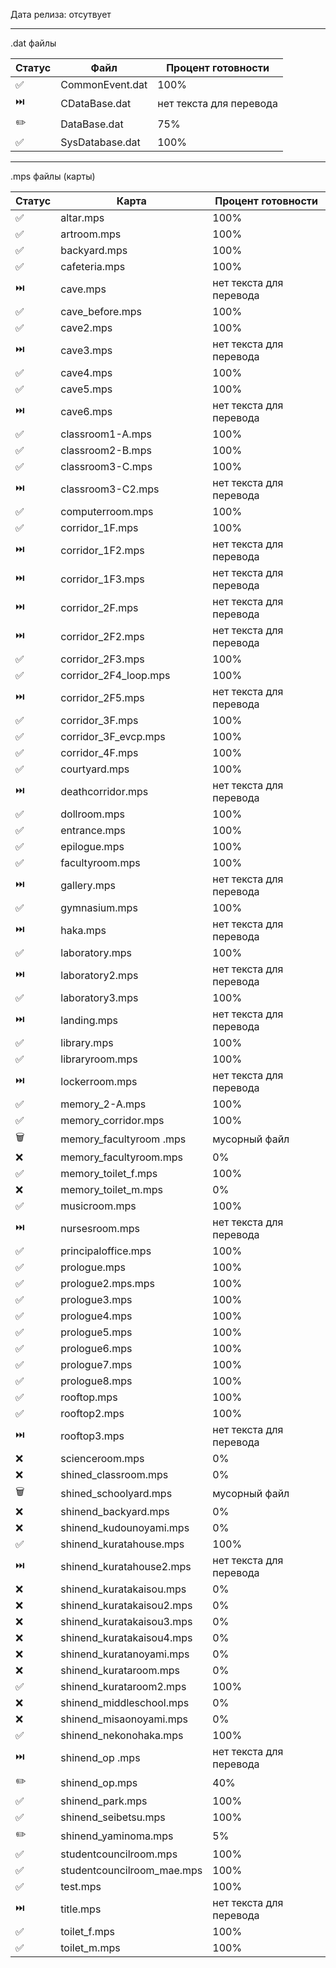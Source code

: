 Дата релиза: отсутвует

<hr>
.dat файлы

| Статус | Файл | Процент готовности |
| ------ | ----- | ------------------ |
| ✅ | CommonEvent.dat | 100% |
| ⏭️ | CDataBase.dat | нет текста для перевода |
| ✏️ | DataBase.dat | 75% |
| ✅ | SysDatabase.dat | 100% |

<hr>
.mps файлы (карты) 

| Статус | Карта | Процент готовности |
| ------ | ----- | ------------------ |
| ✅ | altar.mps | 100% |
| ✅ | artroom.mps  | 100% |
| ✅ | backyard.mps | 100% |
| ✅ | cafeteria.mps | 100% |
| ⏭️ | cave.mps | нет текста для перевода |
| ✅ | cave_before.mps | 100% |
| ✅ | cave2.mps | 100% |
| ⏭️ | cave3.mps | нет текста для перевода |
| ✅ | cave4.mps | 100% |
| ✅ | cave5.mps | 100% |
| ⏭️ | cave6.mps | нет текста для перевода |
| ✅ | classroom1-A.mps | 100% |
| ✅ | classroom2-B.mps | 100% |
| ✅ | classroom3-C.mps | 100% |
| ⏭️ | classroom3-C2.mps | нет текста для перевода |
| ✅ | computerroom.mps | 100% |
| ✅ | corridor_1F.mps | 100% |
| ⏭️ | corridor_1F2.mps | нет текста для перевода |
| ⏭️ | corridor_1F3.mps | нет текста для перевода |
| ⏭️ | corridor_2F.mps | нет текста для перевода |
| ⏭️ | corridor_2F2.mps | нет текста для перевода |
| ✅ | corridor_2F3.mps | 100% |
| ✅ | corridor_2F4_loop.mps | 100% |
| ⏭️ | corridor_2F5.mps | нет текста для перевода |
| ✅ | corridor_3F.mps | 100% |
| ✅ | corridor_3F_evcp.mps | 100% |
| ✅ | corridor_4F.mps | 100% |
| ✅ | courtyard.mps | 100% | 
| ⏭️ | deathcorridor.mps | нет текста для перевода |
| ✅ | dollroom.mps | 100% |
| ✅ | entrance.mps | 100% |
| ✅ | epilogue.mps | 100% |
| ✅ | facultyroom.mps | 100% |
| ⏭️ | gallery.mps | нет текста для перевода |
| ✅ | gymnasium.mps | 100% |
| ⏭️ | haka.mps | нет текста для перевода |
| ✅ | laboratory.mps | 100% |
| ⏭️ | laboratory2.mps | нет текста для перевода |
| ✅ | laboratory3.mps | 100% |
| ⏭️ | landing.mps | нет текста для перевода |
| ✅ | library.mps | 100% |
| ✅ | libraryroom.mps | 100% |
| ⏭️ | lockerroom.mps | нет текста для перевода |
| ✅ | memory_2-A.mps | 100% |
| ✅ | memory_corridor.mps | 100% |
| 🗑️ | memory_facultyroom .mps | мусорный файл |
| ❌ | memory_facultyroom.mps | 0% |
| ✅ | memory_toilet_f.mps | 100% |
| ❌ | memory_toilet_m.mps | 0% |
| ✅ | musicroom.mps | 100% |
| ⏭️ | nursesroom.mps | нет текста для перевода |
| ✅ | principaloffice.mps | 100% |
| ✅ | prologue.mps | 100% |
| ✅ | prologue2.mps.mps | 100% |
| ✅ | prologue3.mps | 100% |
| ✅ | prologue4.mps | 100% |
| ✅ | prologue5.mps | 100% |
| ✅ | prologue6.mps | 100% |
| ✅ | prologue7.mps | 100% |
| ✅ | prologue8.mps | 100% |
| ✅ | rooftop.mps | 100% |
| ✅ | rooftop2.mps | 100% |
| ⏭️ | rooftop3.mps | нет текста для перевода |
| ❌ | scienceroom.mps | 0% |
| ❌ | shined_classroom.mps | 0% |
| 🗑️ | shined_schoolyard.mps | мусорный файл |
| ❌ | shinend_backyard.mps | 0% |
| ❌ | shinend_kudounoyami.mps | 0% |
| ✅ | shinend_kuratahouse.mps | 100% |
| ⏭️ | shinend_kuratahouse2.mps | нет текста для перевода |
| ❌ | shinend_kuratakaisou.mps | 0% |
| ❌ | shinend_kuratakaisou2.mps | 0% |
| ❌ | shinend_kuratakaisou3.mps | 0% |
| ❌ | shinend_kuratakaisou4.mps | 0% |
| ❌ | shinend_kuratanoyami.mps | 0% |
| ❌ | shinend_kurataroom.mps | 0% |
| ✅ | shinend_kurataroom2.mps | 100% |
| ❌ | shinend_middleschool.mps | 0% |
| ❌ | shinend_misaonoyami.mps | 0% |
| ✅ | shinend_nekonohaka.mps | 100% |
| ⏭️ | shinend_op .mps | нет текста для перевода |
| ✏️ | shinend_op.mps | 40% |
| ✅ | shinend_park.mps | 100% |
| ✅ | shinend_seibetsu.mps | 100% |
| ✏️ | shinend_yaminoma.mps | 5% |
| ✅ | studentcouncilroom.mps | 100% |
| ✅ | studentcouncilroom_mae.mps | 100% |
| ✅ | test.mps | 100% |
| ⏭️ | title.mps | нет текста для перевода |
| ✅ | toilet_f.mps | 100% |
| ✅ | toilet_m.mps | 100% |
